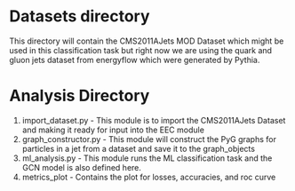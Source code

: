 # Datasets directory 
This directory will contain the CMS2011AJets MOD Dataset which might be used in this classification task but right now we are using the quark and gluon jets dataset from energyflow which were generated by Pythia.

# Analysis Directory
1) import_dataset.py - This module is to import the CMS2011AJets Dataset and making it ready for input into the EEC module
2) graph_constructor.py - This module will construct the PyG graphs for particles in a jet from a dataset and save it to the graph_objects
3) ml_analysis.py - This module runs the ML classification task and the GCN model is also defined here.
4) metrics_plot - Contains the plot for losses, accuracies, and roc curve
